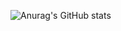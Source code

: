 ![Anurag's GitHub stats](https://github-readme-stats.vercel.app/api?username=OnePointFive99&show_icons=true&theme=transparent)
  

